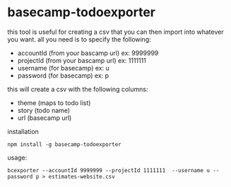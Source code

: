 # basecamp-todoexporter

this tool is useful for creating a csv that you can then import into whatever you want.  all you need is to specify the following:

* accountId (from your bascamp url) ex: 9999999
* projectId (from your bascamp url) ex: 1111111
* username (for basecamp) ex: u
* password (for basecamp) ex: p

this will create a csv with the following columns:

* theme (maps to todo list)
* story (todo name)
* url (basecamp url)

installation

    npm install -g basecamp-todoexporter

usage:

    bcexporter --accountId 9999999 --projectId 1111111  --username u --password p > estimates-website.csv


